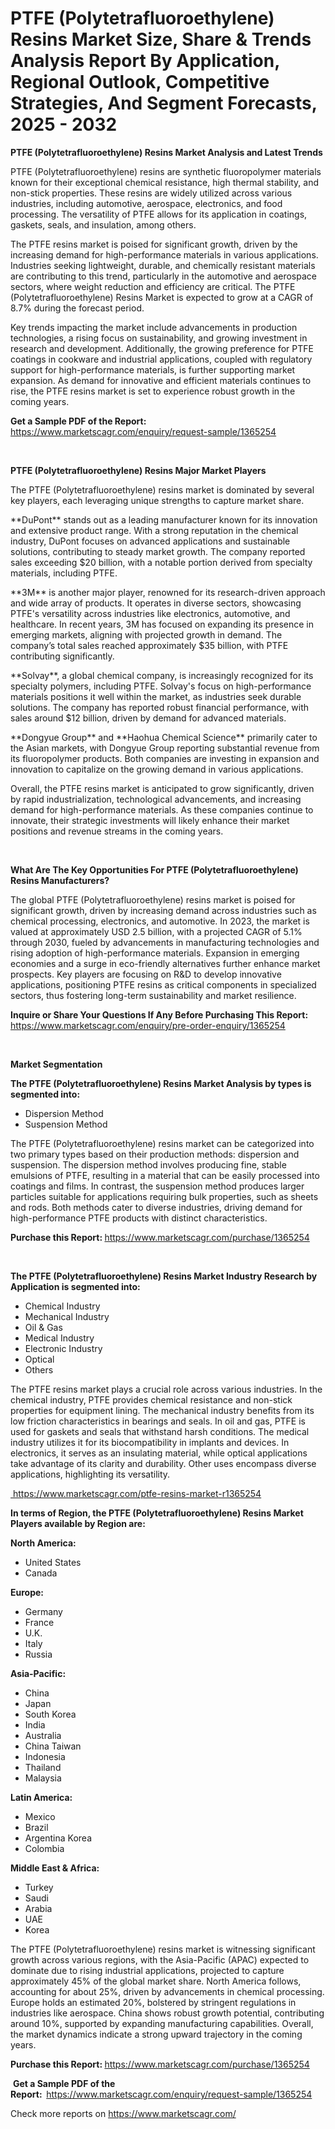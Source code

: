 <p><h1>PTFE (Polytetrafluoroethylene) Resins Market Size, Share & Trends Analysis Report By Application, Regional Outlook, Competitive Strategies, And Segment Forecasts, 2025 - 2032</h1></p><p><strong>PTFE (Polytetrafluoroethylene) Resins Market Analysis and Latest Trends</strong></p>
<p><p>PTFE (Polytetrafluoroethylene) resins are synthetic fluoropolymer materials known for their exceptional chemical resistance, high thermal stability, and non-stick properties. These resins are widely utilized across various industries, including automotive, aerospace, electronics, and food processing. The versatility of PTFE allows for its application in coatings, gaskets, seals, and insulation, among others.</p><p>The PTFE resins market is poised for significant growth, driven by the increasing demand for high-performance materials in various applications. Industries seeking lightweight, durable, and chemically resistant materials are contributing to this trend, particularly in the automotive and aerospace sectors, where weight reduction and efficiency are critical. The PTFE (Polytetrafluoroethylene) Resins Market is expected to grow at a CAGR of 8.7% during the forecast period.</p><p>Key trends impacting the market include advancements in production technologies, a rising focus on sustainability, and growing investment in research and development. Additionally, the growing preference for PTFE coatings in cookware and industrial applications, coupled with regulatory support for high-performance materials, is further supporting market expansion. As demand for innovative and efficient materials continues to rise, the PTFE resins market is set to experience robust growth in the coming years.</p></p>
<p><strong>Get a Sample PDF of the Report:&nbsp;</strong> <a href="https://www.marketscagr.com/enquiry/request-sample/1365254?utm_campaign=3215&utm_medium=2&utm_source=Github&utm_content=ia&utm_term=02042025&utm_id=ptfe-polytetrafluoroethylene-resins">https://www.marketscagr.com/enquiry/request-sample/1365254</a></p>
<p>&nbsp;</p>
<p><strong>PTFE (Polytetrafluoroethylene) Resins Major Market Players</strong></p>
<p><p>The PTFE (Polytetrafluoroethylene) resins market is dominated by several key players, each leveraging unique strengths to capture market share. </p><p>**DuPont** stands out as a leading manufacturer known for its innovation and extensive product range. With a strong reputation in the chemical industry, DuPont focuses on advanced applications and sustainable solutions, contributing to steady market growth. The company reported sales exceeding $20 billion, with a notable portion derived from specialty materials, including PTFE.</p><p>**3M** is another major player, renowned for its research-driven approach and wide array of products. It operates in diverse sectors, showcasing PTFE's versatility across industries like electronics, automotive, and healthcare. In recent years, 3M has focused on expanding its presence in emerging markets, aligning with projected growth in demand. The company’s total sales reached approximately $35 billion, with PTFE contributing significantly.</p><p>**Solvay**, a global chemical company, is increasingly recognized for its specialty polymers, including PTFE. Solvay's focus on high-performance materials positions it well within the market, as industries seek durable solutions. The company has reported robust financial performance, with sales around $12 billion, driven by demand for advanced materials.</p><p>**Dongyue Group** and **Haohua Chemical Science** primarily cater to the Asian markets, with Dongyue Group reporting substantial revenue from its fluoropolymer products. Both companies are investing in expansion and innovation to capitalize on the growing demand in various applications.</p><p>Overall, the PTFE resins market is anticipated to grow significantly, driven by rapid industrialization, technological advancements, and increasing demand for high-performance materials. As these companies continue to innovate, their strategic investments will likely enhance their market positions and revenue streams in the coming years.</p></p>
<p>&nbsp;</p>
<p><strong>What Are The Key Opportunities For PTFE (Polytetrafluoroethylene) Resins Manufacturers?</strong></p>
<p><p>The global PTFE (Polytetrafluoroethylene) resins market is poised for significant growth, driven by increasing demand across industries such as chemical processing, electronics, and automotive. In 2023, the market is valued at approximately USD 2.5 billion, with a projected CAGR of 5.1% through 2030, fueled by advancements in manufacturing technologies and rising adoption of high-performance materials. Expansion in emerging economies and a surge in eco-friendly alternatives further enhance market prospects. Key players are focusing on R&D to develop innovative applications, positioning PTFE resins as critical components in specialized sectors, thus fostering long-term sustainability and market resilience.</p></p>
<p><strong>Inquire or Share Your Questions If Any Before Purchasing This Report:</strong> <a href="https://www.marketscagr.com/enquiry/pre-order-enquiry/1365254?utm_campaign=3215&utm_medium=2&utm_source=Github&utm_content=ia&utm_term=02042025&utm_id=ptfe-polytetrafluoroethylene-resins">https://www.marketscagr.com/enquiry/pre-order-enquiry/1365254</a></p>
<p>&nbsp;</p>
<p><strong>Market Segmentation</strong></p>
<p><strong>The PTFE (Polytetrafluoroethylene) Resins Market Analysis by types is segmented into:</strong></p>
<p><ul><li>Dispersion Method</li><li>Suspension Method</li></ul></p>
<p><p>The PTFE (Polytetrafluoroethylene) resins market can be categorized into two primary types based on their production methods: dispersion and suspension. The dispersion method involves producing fine, stable emulsions of PTFE, resulting in a material that can be easily processed into coatings and films. In contrast, the suspension method produces larger particles suitable for applications requiring bulk properties, such as sheets and rods. Both methods cater to diverse industries, driving demand for high-performance PTFE products with distinct characteristics.</p></p>
<p><strong>Purchase this Report:&nbsp;</strong><a href="https://www.marketscagr.com/purchase/1365254?utm_campaign=3215&utm_medium=2&utm_source=Github&utm_content=ia&utm_term=02042025&utm_id=ptfe-polytetrafluoroethylene-resins">https://www.marketscagr.com/purchase/1365254</a></p>
<p>&nbsp;</p>
<p><strong>The PTFE (Polytetrafluoroethylene) Resins Market Industry Research by Application is segmented into:</strong></p>
<p><ul><li>Chemical Industry</li><li>Mechanical Industry</li><li>Oil & Gas</li><li>Medical Industry</li><li>Electronic Industry</li><li>Optical</li><li>Others</li></ul></p>
<p><p>The PTFE resins market plays a crucial role across various industries. In the chemical industry, PTFE provides chemical resistance and non-stick properties for equipment lining. The mechanical industry benefits from its low friction characteristics in bearings and seals. In oil and gas, PTFE is used for gaskets and seals that withstand harsh conditions. The medical industry utilizes it for its biocompatibility in implants and devices. In electronics, it serves as an insulating material, while optical applications take advantage of its clarity and durability. Other uses encompass diverse applications, highlighting its versatility.</p></p>
<p><a href="https://www.marketscagr.com/ptfe-resins-market-r1365254?utm_campaign=3215&utm_medium=2&utm_source=Github&utm_content=ia&utm_term=02042025&utm_id=ptfe-polytetrafluoroethylene-resins">&nbsp;https://www.marketscagr.com/ptfe-resins-market-r1365254</a></p>
<p><strong>In terms of Region, the PTFE (Polytetrafluoroethylene) Resins Market Players available by Region are:</strong></p>
<p>
    <p> <strong> North America: </strong>
        <ul>
            <li>United States</li>
            <li>Canada</li>
        </ul>
        </p> 
    <p> <strong> Europe: </strong>
        <ul>
            <li>Germany</li>
            <li>France</li>
            <li>U.K.</li>
            <li>Italy</li>
            <li>Russia</li>
        </ul>
        </p> 
    <p> <strong> Asia-Pacific: </strong>
        <ul>
            <li>China</li>
            <li>Japan</li>
            <li>South Korea</li>
            <li>India</li>
            <li>Australia</li>
            <li>China Taiwan</li>
            <li>Indonesia</li>
            <li>Thailand</li>
            <li>Malaysia</li>
        </ul>
        </p> 
    <p> <strong> Latin America: </strong>
        <ul>
            <li>Mexico</li>
            <li>Brazil</li>
            <li>Argentina Korea</li>
            <li>Colombia</li>
        </ul>
        </p> 
    <p> <strong> Middle East & Africa: </strong>
        <ul>
            <li>Turkey</li>
            <li>Saudi</li>
            <li>Arabia</li>
            <li>UAE</li>
            <li>Korea</li>
        </ul>
    </p>
    </p>
<p><p>The PTFE (Polytetrafluoroethylene) resins market is witnessing significant growth across various regions, with the Asia-Pacific (APAC) expected to dominate due to rising industrial applications, projected to capture approximately 45% of the global market share. North America follows, accounting for about 25%, driven by advancements in chemical processing. Europe holds an estimated 20%, bolstered by stringent regulations in industries like aerospace. China shows robust growth potential, contributing around 10%, supported by expanding manufacturing capabilities. Overall, the market dynamics indicate a strong upward trajectory in the coming years.</p></p>
<p><strong>Purchase this Report: </strong><a href="https://www.marketscagr.com/purchase/1365254?utm_campaign=3215&utm_medium=2&utm_source=Github&utm_content=ia&utm_term=02042025&utm_id=ptfe-polytetrafluoroethylene-resins">https://www.marketscagr.com/purchase/1365254</a></p>
<p>&nbsp;<strong>Get a Sample PDF of the Report:&nbsp;&nbsp;</strong><a href="https://www.marketscagr.com/enquiry/request-sample/1365254?utm_campaign=3215&utm_medium=2&utm_source=Github&utm_content=ia&utm_term=02042025&utm_id=ptfe-polytetrafluoroethylene-resins">https://www.marketscagr.com/enquiry/request-sample/1365254</a></p>
<p><strong></strong></p>
<p>Check more reports on <a href="https://www.marketscagr.com/?utm_campaign=3215&utm_medium=2&utm_source=Github&utm_content=ia&utm_term=02042025&utm_id=ptfe-polytetrafluoroethylene-resins">https://www.marketscagr.com/</a></p>